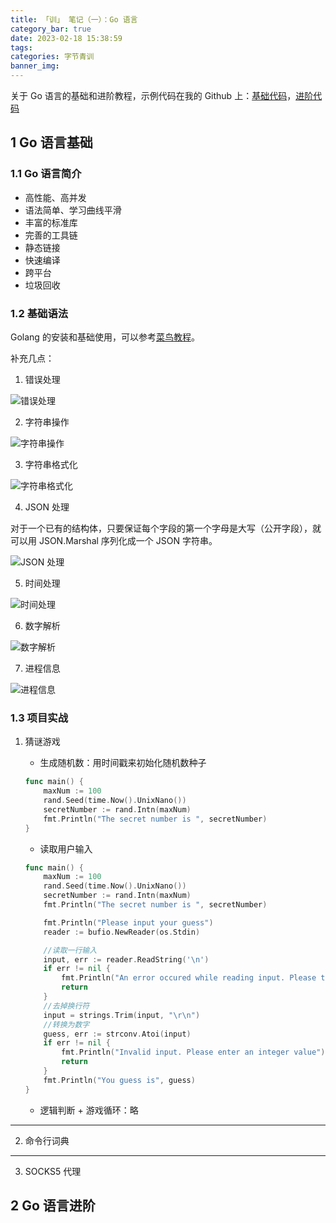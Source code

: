 ```yaml
---
title: 「训」 笔记（一）：Go 语言
category_bar: true
date: 2023-02-18 15:38:59
tags:
categories: 字节青训
banner_img:
---
```


关于 Go 语言的基础和进阶教程，示例代码在我的 Github 上：[基础代码](https://github.com/qanlyma/go-by-example)，[进阶代码](https://github.com/qanlyma/go-project-example/tree/V0)

<!-- more -->

## 1 Go 语言基础

### 1.1 Go 语言简介

* 高性能、高并发
* 语法简单、学习曲线平滑
* 丰富的标准库
* 完善的工具链
* 静态链接
* 快速编译
* 跨平台
* 垃圾回收

### 1.2 基础语法

Golang 的安装和基础使用，可以参考[菜鸟教程](https://www.runoob.com/go/go-tutorial.html)。

补充几点：

1. 错误处理

![错误处理](1.png)

2. 字符串操作

![字符串操作](2.png)

3. 字符串格式化

![字符串格式化](3.png)

4. JSON 处理

对于一个已有的结构体，只要保证每个字段的第一个字母是大写（公开字段），就可以用 JSON.Marshal 序列化成一个 JSON 字符串。

![JSON 处理](4.png)

5. 时间处理

![时间处理](5.png)

6. 数字解析

![数字解析](6.png)

7. 进程信息

![进程信息](7.png)

### 1.3 项目实战

1. 猜谜游戏

   - 生成随机数：用时间戳来初始化随机数种子

    ```Go
    func main() {
        maxNum := 100 
        rand.Seed(time.Now().UnixNano()) 
        secretNumber := rand.Intn(maxNum) 
        fmt.Println("The secret number is ", secretNumber)
    }
    ```

   - 读取用户输入

    ```Go
    func main() {
        maxNum := 100
        rand.Seed(time.Now().UnixNano())
        secretNumber := rand.Intn(maxNum)
        fmt.Println("The secret number is ", secretNumber)

        fmt.Println("Please input your guess")
        reader := bufio.NewReader(os.Stdin)

        //读取一行输入
        input, err := reader.ReadString('\n')
        if err != nil {
            fmt.Println("An error occured while reading input. Please try again", err)
            return
        }
        //去掉换行符
        input = strings.Trim(input, "\r\n")
        //转换为数字
        guess, err := strconv.Atoi(input)
        if err != nil {
            fmt.Println("Invalid input. Please enter an integer value")
            return
        }
        fmt.Println("You guess is", guess)
    }
    ```

   - 逻辑判断 + 游戏循环：略

***
2. 命令行词典


***
3. SOCKS5 代理


## 2 Go 语言进阶